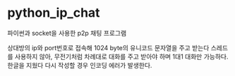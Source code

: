 # python_ip_chat
파이썬과 socket을 사용한 p2p 채팅 프로그램

상대방의 ip와 port번호로 접속해 1024 byte의 유니코드 문자열을 주고 받는다
스레드를 사용하지 않아, 무전기처럼 차례대로 대화를 주고 받아야 하며 1대1 대화만 가능하다.
한글을 지웠다 다시 작성할 경우 인코딩 에러가 발생한다.
